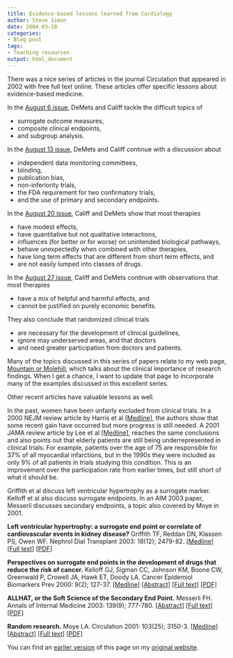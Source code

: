 ```yaml
---
title: Evidence-based lessons learned from Cardiology
author: Steve Simon
date: 2004-03-18
categories:
- Blog post
tags:
- Teaching resources
output: html_document
---
```

There was a nice series of articles in the journal Circulation that
appeared in 2002 with free full text online. These articles offer
specific lessons about evidence-based medicine.

In the [August 6
issue](http://circ.ahajournals.org/cgi/content/full/106/6/746), DeMets
and Califf tackle the difficult topics of

-   surrogate outcome measures,
-   composite clinical endpoints,
-   and subgroup analysis.

In the [August 13
issue](http://circ.ahajournals.org/cgi/content/full/106/7/880), DeMets
and Califf continue with a discussion about

-   independent data monitoring committees,
-   blinding,
-   publication bias,
-   non-inferiority trials,
-   the FDA requirement for two confirmatory trials,
-   and the use of primary and secondary endpoints.

In the [August 20
issue](http://circ.ahajournals.org/cgi/content/full/106/8/1015), Califf
and DeMets show that most therapies

-   have modest effects,
-   have quantitative but not qualitative interactions,
-   influences (for better or for worse) on unintended biological
    pathways,
-   behave unexpectedly when combined with other therapies,
-   have long term effects that are different from short term effects,
    and
-   are not easily lumped into classes of drugs.

In the [August 27
issue](http://circ.ahajournals.org/cgi/content/full/106/9/1172), Califf
and DeMets continue with observations that most therapies

-   have a mix of helpful and harmful effects, and
-   cannot be justified on purely economic benefits.

They also conclude that randomized clinical trials

-   are necessary for the development of clinical guidelines,
-   ignore may underserved areas, and that doctors
-   and need greater participation from doctors and patients.

Many of the topics discussed in this series of papers relate to my web
page, [Mountain or Molehill](../journal/mountain.asp), which talks about
the clinical importance of research findings. When I get a chance, I
want to update that page to incorporate many of the examples discussed
in this excellent series.

Other recent articles have valuable lessons as well.

In the past, women have been unfairly excluded from clinical trials. In
a 2000 NEJM review article by Harris et al
[\[Medline\]](http://www.ncbi.nlm.nih.gov/entrez/query.fcgi?cmd=Retrieve&db=PubMed&list_uids=10944565&dopt=Abstract),
the authors show that some recent gain have occurred but more progress
is still needed. A 2001 JAMA review article by Lee et al
[\[Medline\]](http://www.ncbi.nlm.nih.gov/entrez/query.fcgi?cmd=Retrieve&db=PubMed&list_uids=11495621&dopt=Abstract),
reaches the same conclusions and also points out that elderly patients
are still being underrepresented in clinical trials. For example,
patients over the age of 75 are responsible for 37% of all myocardial
infarctions, but in the 1990s they were included as only 9% of all
patients in trials studying this condition. This is an improvement over
the participation rate from earlier times, but still short of what it
should be.

Griffith et al discuss left ventricular hypertrophy as a surrogate
marker. Kelloff et al also discuss surrogate endpoints. In an AIM 2003
paper, Messerli discusses secondary endpoints, a topic also covered by
Moye in 2001.

**Left ventricular hypertrophy: a surrogate end point or correlate of
cardiovascular events in kidney disease?** Griffith TF, Reddan DN,
Klassen PS, Owen WF. Nephrol Dial Transplant 2003: 18(12); 2479-82.
[\[Medline\]](http://www.ncbi.nlm.nih.gov/entrez/query.fcgi?cmd=Retrieve&db=PubMed&list_uids=14605267&dopt=Abstract)
[\[Full text\]](http://ndt.oupjournals.org/cgi/content/full/18/12/2479)
[\[PDF\]](http://ndt.oupjournals.org/cgi/content/full/18/12/2479.pdf)

**Perspectives on surrogate end points in the development of drugs that
reduce the risk of cancer.** Kelloff GJ, Sigman CC, Johnson KM, Boone
CW, Greenwald P, Crowell JA, Hawk ET, Doody LA. Cancer Epidemiol
Biomarkers Prev 2000: 9(2); 127-37.
[\[Medline\]](http://www.ncbi.nlm.nih.gov/entrez/query.fcgi?cmd=Retrieve&db=PubMed&list_uids=10698472&dopt=Abstract)
[\[Abstract\]](http://cebp.aacrjournals.org/cgi/content/abstract/9/2/127)
[\[Full text\]](http://cebp.aacrjournals.org/cgi/content/full/9/2/127)
[\[PDF\]](http://cebp.aacrjournals.org/cgi/reprint/9/2/127.pdf)

**ALLHAT, or the Soft Science of the Secondary End Point.** Messerli FH.
Annals of Internal Medicine 2003: 139(9); 777-780.
[\[Abstract\]](http://www.annals.org/cgi/content/abstract/139/9/777)
[\[Full text\]](http://www.annals.org/cgi/content/full/139/9/777)
[\[PDF\]](http://www.annals.org/cgi/reprint/139/9/777)

**Random research.** Moye LA. Circulation 2001: 103(25); 3150-3.
[\[Medline\]](http://www.ncbi.nlm.nih.gov/entrez/query.fcgi?cmd=Retrieve&db=PubMed&list_uids=11425783&dopt=Abstract)
[\[Abstract\]](http://circ.ahajournals.org/cgi/content/abstract/103/25/3150)
[\[Full
text\]](http://circ.ahajournals.org/cgi/content/full/103/25/3150)
[\[PDF\]](http://circ.ahajournals.org/cgi/reprint/103/25/3150.pdf)

You can find an [earlier version](http://www.pmean.com/04/cardiology.html) of this page on my [original website](http://www.pmean.com/original_site.html).
